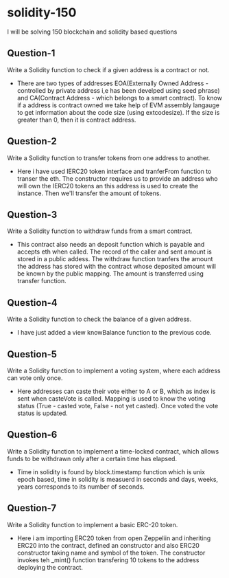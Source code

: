 # solidity-150
I will be solving 150 blockchain and solidity based questions 

## Question-1 
Write a Solidity function to check if a given address is a contract or not.
- There are two types of addresses EOA(Externally Owned Address - controlled by private address i,e has been develped using seed phrase) and CA(Contract Address - which belongs to a smart contract). To know if a address is contract owned we take help of EVM assembly langauge to get information about the code size (using extcodesize).
If the size is greater than 0, then it is contract address.

## Question-2
Write a Solidity function to transfer tokens from one address to another.
- Here i have used IERC20 token interface and tranferFrom function to transer the eth. The constructor requires us to provide an address who will own the IERC20 tokens an this address is used to create the instance. Then we'll transfer the amount of tokens.

## Question-3
Write a Solidity function to withdraw funds from a smart contract.
- This contract also needs an deposit function which is payable and accepts eth when called. The record of the caller and sent amount is stored in a public addess.
The withdraw function tranfers the amount the address has stored with the contract whose deposited amount will be known by the public mapping. The amount is transferred using transfer function.

## Question-4
Write a Solidity function to check the balance of a given address.
- I have just added a view knowBalance function to the previous code.


## Question-5
Write a Solidity function to implement a voting system, where each address can vote only once.
- Here addresses can caste their vote either to A or B, which as index is sent when casteVote is called. Mapping is used to know the voting status (True - casted vote, False - not yet casted). Once voted the vote status is updated. 

## Question-6
Write a Solidity function to implement a time-locked contract, which allows funds to be withdrawn only after a certain time has elapsed.
- Time in solidity is found by block.timestamp function which is unix epoch based, time in solidity is measuerd in seconds and days, weeks, years corresponds to its number of seconds. 

## Question-7
Write a Solidity function to implement a basic ERC-20 token.
- Here i am importing ERC20 token from open Zeppeliin and inheriting ERC20 into the contract, defined an constructor and also ERC20 constructor taking name and symbol of the token. The constructor invokes teh _mint() function transfering 10 tokens to the address deploying the contract. 

